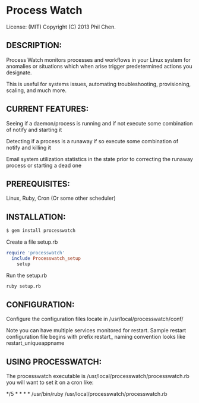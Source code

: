 # Process Watch

License: (MIT) Copyright (C) 2013 Phil Chen.

## DESCRIPTION:

Process Watch monitors processes and workflows in your Linux system for anomalies or situations which when arise trigger predetermined actions you designate.

This is useful for systems issues, automating troubleshooting, provisioning, scaling, and much more.

## CURRENT FEATURES:

  Seeing if a daemon/process is running and if not execute some combination of notify and starting it

  Detecting if a process is a runaway if so execute some combination of notify and killing it

  Email system utilization statistics in the state prior to correcting the runaway process or starting a dead one

## PREREQUISITES:

  Linux, Ruby, Cron (Or some other scheduler)

## INSTALLATION: 

```bash
$ gem install processwatch
```

Create a file setup.rb

```ruby
require 'processwatch'
  include Processwatch_setup
    setup
```

Run the setup.rb

```bash
ruby setup.rb
```

## CONFIGURATION:

Configure the configuration files locate in /usr/local/processwatch/conf/

Note you can have multiple services monitored for restart.
Sample restart configuration file begins with prefix restart_ naming convention looks like restart_uniqueappname

## USING PROCESSWATCH:

The processwatch executable is /usr/local/processwatch/processwatch.rb you will want to set it on a cron like:

*/5 * * * * /usr/bin/ruby /usr/local/processwatch/processwatch.rb
